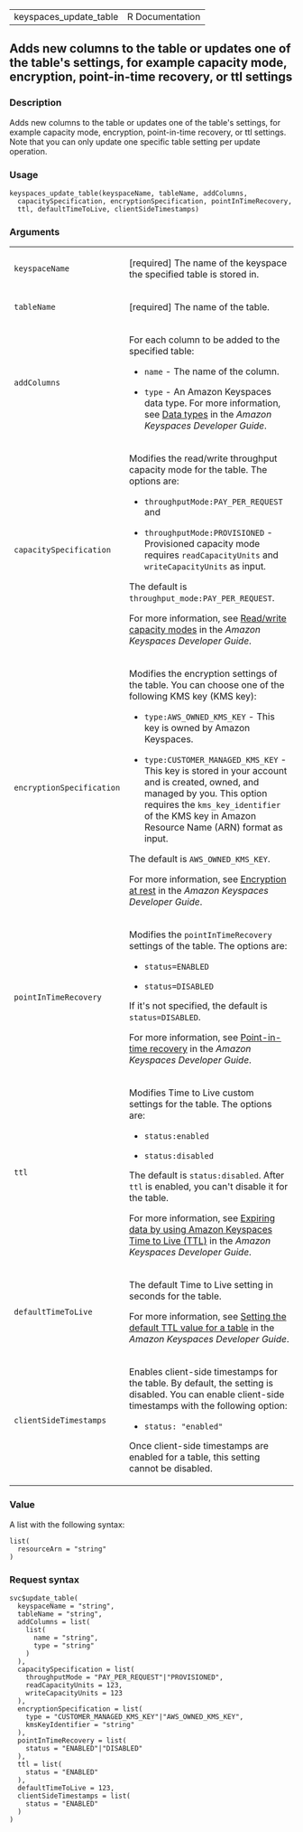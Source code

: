<table style="width: 100%;">
<tbody>
<tr class="odd">
<td>keyspaces_update_table</td>
<td style="text-align: right;">R Documentation</td>
</tr>
</tbody>
</table>

## Adds new columns to the table or updates one of the table's settings, for example capacity mode, encryption, point-in-time recovery, or ttl settings

### Description

Adds new columns to the table or updates one of the table's settings,
for example capacity mode, encryption, point-in-time recovery, or ttl
settings. Note that you can only update one specific table setting per
update operation.

### Usage

    keyspaces_update_table(keyspaceName, tableName, addColumns,
      capacitySpecification, encryptionSpecification, pointInTimeRecovery,
      ttl, defaultTimeToLive, clientSideTimestamps)

### Arguments

<table>
<colgroup>
<col style="width: 35%" />
<col style="width: 65%" />
</colgroup>
<tbody>
<tr class="odd">
<td><code
id="keyspaces_update_table_:_keyspaceName">keyspaceName</code></td>
<td><p>[required] The name of the keyspace the specified table is stored
in.</p></td>
</tr>
<tr class="even">
<td><code id="keyspaces_update_table_:_tableName">tableName</code></td>
<td><p>[required] The name of the table.</p></td>
</tr>
<tr class="odd">
<td><code
id="keyspaces_update_table_:_addColumns">addColumns</code></td>
<td><p>For each column to be added to the specified table:</p>
<ul>
<li><p><code>name</code> - The name of the column.</p></li>
<li><p><code>type</code> - An Amazon Keyspaces data type. For more
information, see <a
href="https://docs.aws.amazon.com/keyspaces/latest/devguide/cql.elements.html#cql.data-types">Data
types</a> in the <em>Amazon Keyspaces Developer Guide</em>.</p></li>
</ul></td>
</tr>
<tr class="even">
<td><code
id="keyspaces_update_table_:_capacitySpecification">capacitySpecification</code></td>
<td><p>Modifies the read/write throughput capacity mode for the table.
The options are:</p>
<ul>
<li><p><code>throughputMode:PAY_PER_REQUEST</code> and</p></li>
<li><p><code>throughputMode:PROVISIONED</code> - Provisioned capacity
mode requires <code>readCapacityUnits</code> and
<code>writeCapacityUnits</code> as input.</p></li>
</ul>
<p>The default is <code>throughput_mode:PAY_PER_REQUEST</code>.</p>
<p>For more information, see <a
href="https://docs.aws.amazon.com/keyspaces/latest/devguide/ReadWriteCapacityMode.html">Read/write
capacity modes</a> in the <em>Amazon Keyspaces Developer
Guide</em>.</p></td>
</tr>
<tr class="odd">
<td><code
id="keyspaces_update_table_:_encryptionSpecification">encryptionSpecification</code></td>
<td><p>Modifies the encryption settings of the table. You can choose one
of the following KMS key (KMS key):</p>
<ul>
<li><p><code>type:AWS_OWNED_KMS_KEY</code> - This key is owned by Amazon
Keyspaces.</p></li>
<li><p><code>type:CUSTOMER_MANAGED_KMS_KEY</code> - This key is stored
in your account and is created, owned, and managed by you. This option
requires the <code>kms_key_identifier</code> of the KMS key in Amazon
Resource Name (ARN) format as input.</p></li>
</ul>
<p>The default is <code>AWS_OWNED_KMS_KEY</code>.</p>
<p>For more information, see <a
href="https://docs.aws.amazon.com/keyspaces/latest/devguide/EncryptionAtRest.html">Encryption
at rest</a> in the <em>Amazon Keyspaces Developer Guide</em>.</p></td>
</tr>
<tr class="even">
<td><code
id="keyspaces_update_table_:_pointInTimeRecovery">pointInTimeRecovery</code></td>
<td><p>Modifies the <code>pointInTimeRecovery</code> settings of the
table. The options are:</p>
<ul>
<li><p><code>status=ENABLED</code></p></li>
<li><p><code>status=DISABLED</code></p></li>
</ul>
<p>If it's not specified, the default is
<code>status=DISABLED</code>.</p>
<p>For more information, see <a
href="https://docs.aws.amazon.com/keyspaces/latest/devguide/PointInTimeRecovery.html">Point-in-time
recovery</a> in the <em>Amazon Keyspaces Developer Guide</em>.</p></td>
</tr>
<tr class="odd">
<td><code id="keyspaces_update_table_:_ttl">ttl</code></td>
<td><p>Modifies Time to Live custom settings for the table. The options
are:</p>
<ul>
<li><p><code>status:enabled</code></p></li>
<li><p><code>status:disabled</code></p></li>
</ul>
<p>The default is <code>status:disabled</code>. After <code>ttl</code>
is enabled, you can't disable it for the table.</p>
<p>For more information, see <a
href="https://docs.aws.amazon.com/keyspaces/latest/devguide/TTL.html">Expiring
data by using Amazon Keyspaces Time to Live (TTL)</a> in the <em>Amazon
Keyspaces Developer Guide</em>.</p></td>
</tr>
<tr class="even">
<td><code
id="keyspaces_update_table_:_defaultTimeToLive">defaultTimeToLive</code></td>
<td><p>The default Time to Live setting in seconds for the table.</p>
<p>For more information, see <a
href="https://docs.aws.amazon.com/keyspaces/latest/devguide/TTL-how-it-works.html#ttl-howitworks_default_ttl">Setting
the default TTL value for a table</a> in the <em>Amazon Keyspaces
Developer Guide</em>.</p></td>
</tr>
<tr class="odd">
<td><code
id="keyspaces_update_table_:_clientSideTimestamps">clientSideTimestamps</code></td>
<td><p>Enables client-side timestamps for the table. By default, the
setting is disabled. You can enable client-side timestamps with the
following option:</p>
<ul>
<li><p><code>status: "enabled"</code></p></li>
</ul>
<p>Once client-side timestamps are enabled for a table, this setting
cannot be disabled.</p></td>
</tr>
</tbody>
</table>

### Value

A list with the following syntax:

    list(
      resourceArn = "string"
    )

### Request syntax

    svc$update_table(
      keyspaceName = "string",
      tableName = "string",
      addColumns = list(
        list(
          name = "string",
          type = "string"
        )
      ),
      capacitySpecification = list(
        throughputMode = "PAY_PER_REQUEST"|"PROVISIONED",
        readCapacityUnits = 123,
        writeCapacityUnits = 123
      ),
      encryptionSpecification = list(
        type = "CUSTOMER_MANAGED_KMS_KEY"|"AWS_OWNED_KMS_KEY",
        kmsKeyIdentifier = "string"
      ),
      pointInTimeRecovery = list(
        status = "ENABLED"|"DISABLED"
      ),
      ttl = list(
        status = "ENABLED"
      ),
      defaultTimeToLive = 123,
      clientSideTimestamps = list(
        status = "ENABLED"
      )
    )
